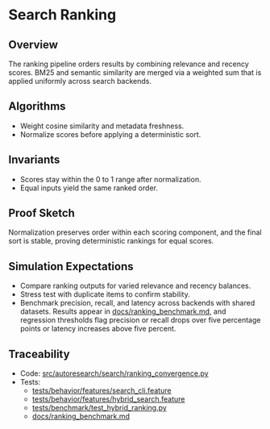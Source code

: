 # Search Ranking

## Overview

The ranking pipeline orders results by combining relevance and recency
scores. BM25 and semantic similarity are merged via a weighted sum that is
applied uniformly across search backends.

## Algorithms

- Weight cosine similarity and metadata freshness.
- Normalize scores before applying a deterministic sort.

## Invariants

- Scores stay within the 0 to 1 range after normalization.
- Equal inputs yield the same ranked order.

## Proof Sketch

Normalization preserves order within each scoring component, and the final sort
is stable, proving deterministic rankings for equal scores.

## Simulation Expectations

- Compare ranking outputs for varied relevance and recency balances.
- Stress test with duplicate items to confirm stability.
- Benchmark precision, recall, and latency across backends with shared
  datasets. Results appear in [docs/ranking_benchmark.md][d1], and
  regression thresholds flag precision or recall drops over five
  percentage points or latency increases above five percent.

## Traceability

- Code: [src/autoresearch/search/ranking_convergence.py][m1]
- Tests:
  - [tests/behavior/features/search_cli.feature][t1]
  - [tests/behavior/features/hybrid_search.feature][t2]
  - [tests/benchmark/test_hybrid_ranking.py][t3]
  - [docs/ranking_benchmark.md][d1]

[m1]: ../../src/autoresearch/search/ranking_convergence.py
[t1]: ../../tests/behavior/features/search_cli.feature
[t2]: ../../tests/behavior/features/hybrid_search.feature
[t3]: ../../tests/benchmark/test_hybrid_ranking.py
[d1]: ../ranking_benchmark.md
